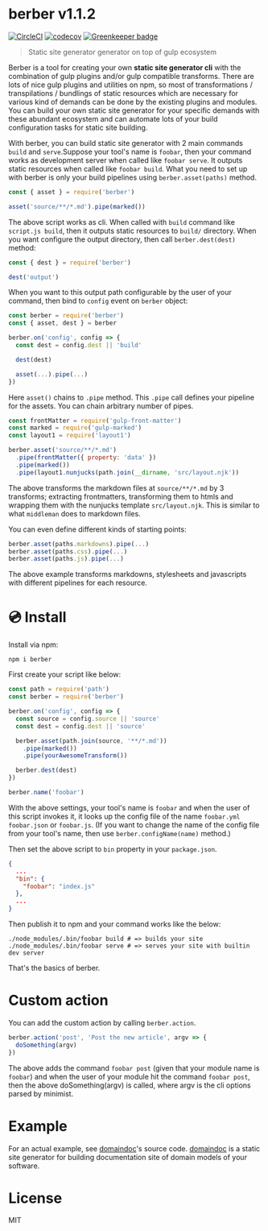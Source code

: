 # berber v1.1.2

[![CircleCI](https://circleci.com/gh/kt3k/berber.svg?style=svg)](https://circleci.com/gh/kt3k/berber)
[![codecov](https://codecov.io/gh/kt3k/berber/branch/master/graph/badge.svg)](https://codecov.io/gh/kt3k/berber)
[![Greenkeeper badge](https://badges.greenkeeper.io/kt3k/berber.svg)](https://greenkeeper.io/)

> Static site generator generator on top of gulp ecosystem

Berber is a tool for creating your own **static site generator cli** with the combination of gulp plugins and/or gulp compatible transforms. There are lots of nice gulp plugins and utilities on npm, so most of transformations / transpilations / bundlings of static resources which are necessary for various kind of demands can be done by the existing plugins and modules. You can build your own static site generator for your specific demands with these abundant ecosystem and can automate lots of your build configuration tasks for static site building.

With berber, you can build static site generator with 2 main commands `build` and `serve`.Suppose your tool's name is `foobar`, then your command works as development server when called like `foobar serve`. It outputs static resources when called like `foobar build`. What you need to set up with berber is only your build pipelines using `berber.asset(paths)` method.

```js
const { asset } = require('berber')

asset('source/**/*.md').pipe(marked())
```

The above script works as cli. When called with `build` command like `script.js build`, then it outputs static resources to `build/` directory. When you want configure the output directory, then call `berber.dest(dest)` method:

```js
const { dest } = require('berber')

dest('output')
```

When you want to this output path configurable by the user of your command, then bind to `config` event on `berber` object:

```js
const berber = require('berber')
const { asset, dest } = berber

berber.on('config', config => {
  const dest = config.dest || 'build'

  dest(dest)

  asset(...).pipe(...)
})
```

Here `asset()` chains to `.pipe` method. This `.pipe` call defines your pipeline for the assets. You can chain arbitrary number of pipes.

```js
const frontMatter = require('gulp-front-matter')
const marked = require('gulp-marked')
const layout1 = require('layout1')

berber.asset('source/**/*.md')
  .pipe(frontMatter({ property: 'data' })
  .pipe(marked())
  .pipe(layout1.nunjucks(path.join(__dirname, 'src/layout.njk'))
```

The above transforms the markdown files at `source/**/*.md` by 3 transforms; extracting frontmatters, transforming them to htmls and wrapping them with the nunjucks template `src/layout.njk`. This is similar to what `middleman` does to markdown files.

You can even define different kinds of starting points:

```js
berber.asset(paths.markdowns).pipe(...)
berber.asset(paths.css).pipe(...)
berber.asset(paths.js).pipe(...)
```

The above example transforms markdowns, stylesheets and javascripts with different pipelines for each resource.

# :cd: Install

Install via npm:

    npm i berber

First create your script like below:

```js
const path = require('path')
const berber = require('berber')

berber.on('config', config => {
  const source = config.source || 'source'
  const dest = config.dest || 'source'

  berber.asset(path.join(source, '**/*.md'))
    .pipe(marked())
    .pipe(yourAwesomeTransform())

  berber.dest(dest)
})

berber.name('foobar')
```

With the above settings, your tool's name is `foobar` and when the user of this script invokes it, it looks up the config file of the name `foobar.yml` `foobar.json` or `foobar.js`. (If you want to change the name of the config file from your tool's name, then use `berber.configName(name)` method.)

Then set the above script to `bin` property in your `package.json`.

```json
{
  ...
  "bin": {
    "foobar": "index.js"
  },
  ...
}
```

Then publish it to npm and your command works like the below:

```
./node_modules/.bin/foobar build # => builds your site
./node_modules/.bin/foobar serve # => serves your site with builtin dev server
```

That's the basics of berber.

# Custom action

You can add the custom action by calling `berber.action`.

```js
berber.action('post', 'Post the new article', argv => {
  doSomething(argv)
})
```

The above adds the command `foobar post` (given that your module name is `foobar`) and when the user of your module hit the command `foobar post`, then the above doSomething(argv) is called, where argv is the cli options parsed by minimist.

# Example

For an actual example, see [domaindoc][domaindoc]'s source code. [domaindoc][domaindoc] is a static site generator for building documentation site of domain models of your software.

# License

MIT

[domaindoc]: https://github.com/kt3k/domaindoc

